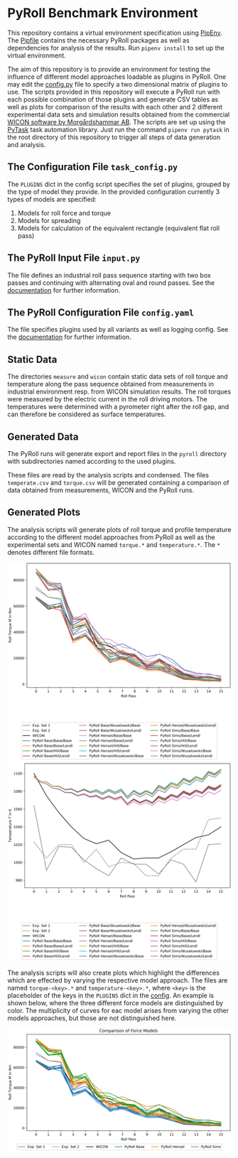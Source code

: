# PyRoll Benchmark Environment

This repository contains a virtual environment specification using [PipEnv](https://pipenv.pypa.io/en/latest/).
The [Pipfile](Pipfile) contains the necessary PyRoll packages as well as dependencies for analysis of the results.
Run `pipenv install` to set up the virtual environment.

The aim of this repository is to provide an environment for testing the influence of different model approaches loadable
as plugins in PyRoll.
One may edit the [config.py](config.py) file to specify a two dimensional matrix of plugins to use.
The scripts provided in this repository will execute a PyRoll run with each possible combination of those plugins and
generate CSV tables as well as plots for comparison of the results with each other and 2 different experimental data
sets and simulation results obtained from the commercial
[WICON software by Morgårdshammar AB](https://www.morgardshammar.se/rolling-mill-simulation-software-wicon.html).
The scripts are set up using the [PyTask](https://pytask-dev.readthedocs.io/en/stable/) task automation library.
Just run the command `pipenv run pytask` in the root directory of this repository to trigger all steps of data
generation and
analysis.

## The Configuration File `task_config.py`

The `PLUGINS` dict in the config script specifies the set of plugins, grouped by the type of model they provide.
In the provided configuration currently 3 types of models are specified:

1. Models for roll force and torque
2. Models for spreading
3. Models for calculation of the equivalent rectangle (equivalent flat roll pass)

## The PyRoll Input File `input.py`

The file defines an industrial roll pass sequence starting with two box passes and continuing with alternating oval and
round passes.
See the [documentation](https://pyroll.readthedocs.io/en/latest/) for further information.

## The PyRoll Configuration File `config.yaml`

The file specifies plugins used by all variants as well as logging config.
See the [documentation](https://pyroll.readthedocs.io/en/latest/) for further information.

## Static Data

The directories `measure` and `wicon` contain static data sets of roll torque and temperature along the pass sequence
obtained from measurements in industrial environment resp. from WICON simulation results.
The roll torques were measured by the electric current in the roll driving motors.
The temperatures were determined with a pyrometer right after the roll gap, and can therefore be considered as surface
temperatures.

## Generated Data

The PyRoll runs will generate export and report files in the `pyroll` directory with subdirectories named according to
the used plugins.

These files are read by the analysis scripts and condensed.
The files `temperate.csv` and `torque.csv` will be generated containing a comparison of data obtained from measurements,
WICON and the PyRoll runs.

## Generated Plots

The analysis scripts will generate plots of roll torque and profile temperature according to the different model
approaches from PyRoll as well as the experimental sets and WICON named `torque.*` and `temperature.*`.
The `*` denotes different file formats.

![Roll Torque](torque.png)
![Profile Temperature](temperature.png)

The analysis scripts will also create plots which highlight the differences which are effected by varying the respective
model approach.
The files are named `torque-<key>.*` and `temperature-<key>.*`, where `<key>` is the placeholder of the keys in
the `PLUGINS` dict in the [config](#the-configuration-file-configpy).
An example is shown below, where the three different force models are distinguished by color.
The multiplicity of curves for eac model arises from varying the other models approaches, but those are not
distinguished here.

![Roll Torque Comparison of Force Models](torque-force_model.png)


